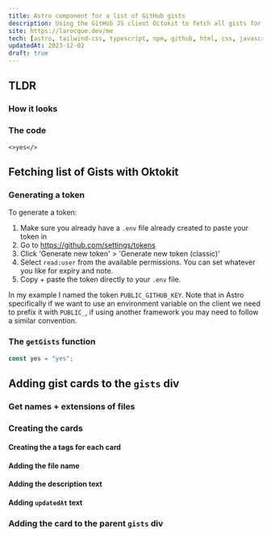 ```yaml
---
title: Astro component for a list of GitHub gists
description: Using the GitHub JS client Octokit to fetch all gists for a user and render them using an Astro component.
site: https://larocque.dev/me
tech: [astro, tailwind-css, typescript, npm, github, html, css, javascript]
updatedAt: 2023-12-02
draft: true
---
```


## TLDR

### How it looks

### The code

```astro
<>yes</>
```

## Fetching list of Gists with Oktokit

### Generating a token

To generate a token:

1. Make sure you already have a `.env` file already created to paste your token in
2. Go to https://github.com/settings/tokens
3. Click 'Generate new token' > 'Generate new token (classic)'
4. Select `read:user` from the available permissions. You can set whatever you like for expiry and note.
5. Copy + paste the token directly to your `.env` file.

In my example I named the token `PUBLIC_GITHUB_KEY`. Note that in Astro specifically if we want to use an environment variable on the client we need to prefix it with `PUBLIC_`, if using another framework you may need to follow a similar convention.

### The `getGists` function

```typescript
const yes = "yes";
```

## Adding gist cards to the `gists` div

### Get names + extensions of files

### Creating the cards

#### Creating the a tags for each card

#### Adding the file name

#### Adding the description text

#### Adding `updatedAt` text

### Adding the card to the parent `gists` div
